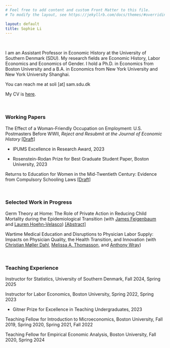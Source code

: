 ```yaml
---
# Feel free to add content and custom Front Matter to this file.
# To modify the layout, see https://jekyllrb.com/docs/themes/#overriding-theme-defaults

layout: default
title: Sophie Li
---
```


<br/>

I am an Assistant Professor in Economic History at the University of Southern Denmark (SDU). My research fields are Economic History, Labor Economics and Economics of Gender. I hold a Ph.D. in Economics from Boston University and a B.A. in Economics from New York University and New York University Shanghai.

You can reach me at soli [at] sam.sdu.dk

My CV is [here](pdfs/SophieLi_CV.pdf).

<br/>

### Working Papers

The Effect of a Woman-Friendly Occupation on Employment: U.S. Postmasters Before WWII, _Reject and Resubmit at the Journal of Economic History_ [[Draft]](pdfs/SophieLi_JMP.pdf)

* IPUMS Excellence in Research Award, 2023

* Rosenstein-Rodan Prize for Best Graduate Student Paper, Boston University, 2023


Returns to Education for Women in the Mid-Twentieth Century: Evidence from Compulsory Schooling Laws [[Draft]](pdfs/SophieLi_Returns_Education.pdf)


<br/>

### Selected Work in Progress

Germ Theory at Home: The Role of Private Action in Reducing Child Mortality during the Epidemiological Transition (with [James Feigenbaum](https://jamesfeigenbaum.github.io/) and [Lauren Hoehn-Velasco](https://www.laurenhoehnvelasco.com/)) [[Abstract]](pdfs/GermTheory_Abstract.pdf)

Wartime Medical Education and Disruptions to Physician Labor Supply: Impacts on Physician Quality, the Health Transition, and Innovation (with [Christian Møller Dahl](https://www.sdu.dk/en/forskning/forskningsenheder/samf/cpop/about_the_centre/our_people/cpop_sam/christian_moeller_dahl), [Melissa A. Thomasson](https://miamioh.edu/fsb/directory/?up=/directory/thomasma), and [Anthony Wray](https://sites.google.com/view/anthonywray/home))

<br/>

### Teaching Experience

Instructor for Statistics, University of Southern Denmark, Fall 2024, Spring 2025

Instructor for Labor Economics, Boston University, Spring 2022, Spring 2023

* Gitner Prize for Excellence in Teaching Undergraduates, 2023

Teaching Fellow for Introduction to Microeconomics, Boston University, Fall 2019, Spring 2020, Spring 2021, Fall 2022

Teaching Fellow for Empirical Economic Analysis, Boston University, Fall 2020, Spring 2024